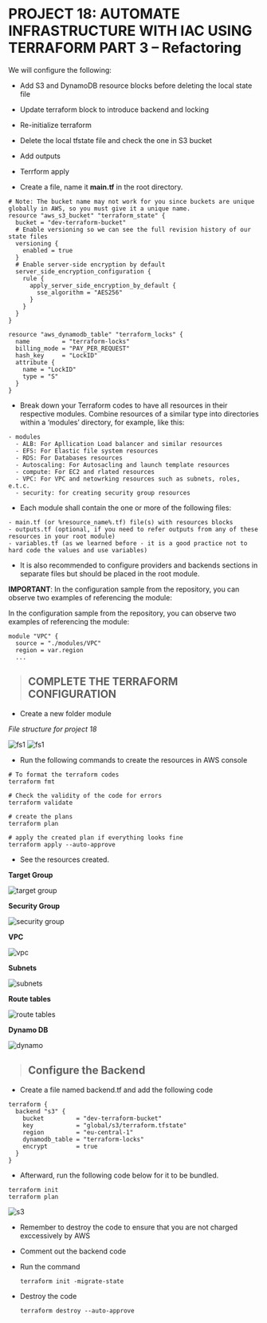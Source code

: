 # PROJECT 18: AUTOMATE INFRASTRUCTURE WITH IAC USING TERRAFORM PART 3 – Refactoring

We will configure the following:

- Add S3 and DynamoDB resource blocks before deleting the local state file
- Update terraform block to introduce backend and locking
- Re-initialize terraform
- Delete the local tfstate file and check the one in S3 bucket
- Add outputs
- Terrform apply

- Create a file, name it **main.tf** in the root directory.

```
# Note: The bucket name may not work for you since buckets are unique globally in AWS, so you must give it a unique name.
resource "aws_s3_bucket" "terraform_state" {
  bucket = "dev-terraform-bucket"
  # Enable versioning so we can see the full revision history of our state files
  versioning {
    enabled = true
  }
  # Enable server-side encryption by default
  server_side_encryption_configuration {
    rule {
      apply_server_side_encryption_by_default {
        sse_algorithm = "AES256"
      }
    }
  }
}

resource "aws_dynamodb_table" "terraform_locks" {
  name         = "terraform-locks"
  billing_mode = "PAY_PER_REQUEST"
  hash_key     = "LockID"
  attribute {
    name = "LockID"
    type = "S"
  }
}
```

- Break down your Terraform codes to have all resources in their respective modules. Combine resources of a similar type into directories within a ‘modules’ directory, for example, like this:

```
- modules
  - ALB: For Apllication Load balancer and similar resources
  - EFS: For Elastic file system resources
  - RDS: For Databases resources
  - Autoscaling: For Autosacling and launch template resources
  - compute: For EC2 and rlated resources
  - VPC: For VPC and netowrking resources such as subnets, roles, e.t.c.
  - security: for creating security group resources
```

- Each module shall contain the one or more of the following files:

```
- main.tf (or %resource_name%.tf) file(s) with resources blocks
- outputs.tf (optional, if you need to refer outputs from any of these resources in your root module)
- variables.tf (as we learned before - it is a good practice not to hard code the values and use variables)
```

- It is also recommended to configure providers and backends sections in separate files but should be placed in the root module.

**IMPORTANT**: In the configuration sample from the repository, you can observe two examples of referencing the module:

In the configuration sample from the repository, you can observe two examples of referencing the module:

```
module "VPC" {
  source = "./modules/VPC"
  region = var.region
  ...
```

> ## COMPLETE THE TERRAFORM CONFIGURATION

- Create a new folder module

_File structure for project 18_

![fs1](images/project-18/file-structure-1.png)
![fs1](images/project-18/file-structure-2.png)

- Run the following commands to create the resources in AWS console

```
# To format the terraform codes
terraform fmt

# Check the validity of the code for errors
terraform validate

# create the plans
terraform plan

# apply the created plan if everything looks fine
terraform apply --auto-approve
```

- See the resources created.

**Target Group**

![target group](images/project-18/target-group.png)

**Security Group**

![security group](images/project-18/security-group.png)

**VPC**

![vpc](images/project-18/vpc.png)

**Subnets**

![subnets](images/project-18/subnets.png)

**Route tables**

![route tables](images/project-18/route-tables.png)

**Dynamo DB**

![dynamo](images/project-18/dynamo.png)

> ## Configure the Backend

- Create a file named backend.tf and add the following code

```
terraform {
  backend "s3" {
    bucket         = "dev-terraform-bucket"
    key            = "global/s3/terraform.tfstate"
    region         = "eu-central-1"
    dynamodb_table = "terraform-locks"
    encrypt        = true
  }
}
```

- Afterward, run the following code below for it to be bundled.

```
terraform init
terraform plan
```

![s3](images/project-18/s3-bucket.png)

- Remember to destroy the code to ensure that you are not charged exccessively by AWS

- Comment out the backend code

- Run the command

  `terraform init -migrate-state`

- Destroy the code

  `terraform destroy --auto-approve`
